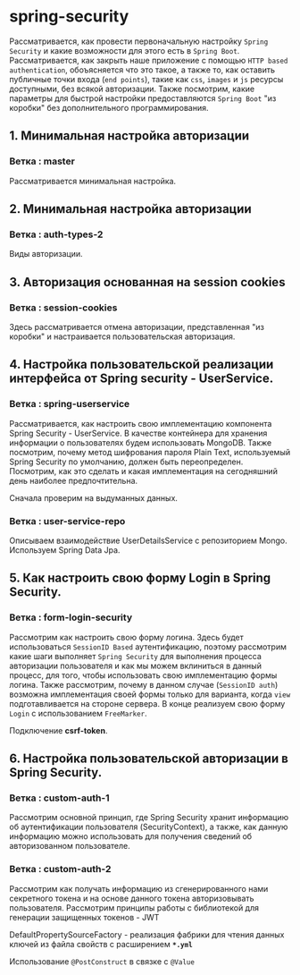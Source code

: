 # spring-security
 Рассматривается, как провести первоначальную настройку `Spring Security` и какие возможности для этого есть в `Spring Boot`.
Рассматривается, как закрыть наше приложение с помощью `HTTP based authentication`, 
обоъясняется что это такое, а также то, как оставить публичные точки входа (`end points`), 
такие как
`css`, `images` и `js` ресурсы доступными,
без всякой авторизации.
 Также посмотрим, какие параметры для быстрой настройки предоставляются `Spring Boot` "из коробки" 
 без дополнительного программирования.

## 1. Минимальная настройка авторизации

### Ветка : master

Рассматривается минимальная настройка.

## 2. Минимальная настройка авторизации

### Ветка : auth-types-2

 Виды авторизации.
 
## 3. Авторизация основанная на  session cookies

### Ветка : session-cookies

  Здесь рассматривается отмена авторизации, представленная "из коробки" и настраивается
  пользовательская авторизация.
  
 
## 4. Настройка пользовательской реализации интерфейса от Spring security - UserService.

### Ветка : spring-userservice

Рассматривается, как настроить свою имплементацию компонента Spring Security - UserService. 
  В качестве контейнера для хранения информации о пользователях будем использовать MongoDB. 
Также посмотрим, почему метод шифрования пароля Plain Text, 
используемый Spring Security по умолчанию, должен быть переопределен. 
 Посмотрим, как это сделать и какая имплементация на сегодняшний день наиболее предпочтительна.
 
  Сначала проверим на выдуманных данных.

### Ветка : user-service-repo

 Описываем взаимодействие UserDetailsService с репозиторием Mongo. Используем Spring Data Jpa.

## 5. Как настроить свою форму Login в Spring Security.

### Ветка : form-login-security

 Рассмотрим как настроить свою форму логина. 
Здесь будет использоваться `SessionID Based` аутентификацию, 
поэтому рассмотрим какие шаги выполняет `Spring Security` 
для выполнения процесса авторизации пользователя и как мы можем вклиниться в данный процесс, 
для того, чтобы использовать свою имплементацию формы логина. 
 Также рассмотрим, почему в данном случае (`SessionID auth`) 
 возможна имплементация своей формы только для варианта, 
 когда `view` подготавливается на стороне сервера. 
 В конце реализуем свою форму `Login` с использованием `FreeMarker`.
 
  Подключение **csrf-token**.
 
 ## 6. Настройка пользовательской авторизации в  Spring Security.
 
 ### Ветка : custom-auth-1

 Рассмотрим основной принцип, где Spring Security хранит информацию об аутентификации пользователя 
(SecurityContext), а также, как данную информацию можно использовать 
для получения сведений об авторизованном пользователе.

 ### Ветка : custom-auth-2
 
  Рассмотрим как получать информацию из сгенерированного нами секретного токена и 
  на основе данного токена авторизовывать пользователя.
 Рассмотрим принципы работы с библиотекой для генерации защищенных токенов - JWT
 
 DefaultPropertySourceFactory  - реализация фабрики для чтения данных ключей из файла
 свойств с расширением **`*.yml`**
 
 Использование `@PostConstruct` в связке с `@Value`
